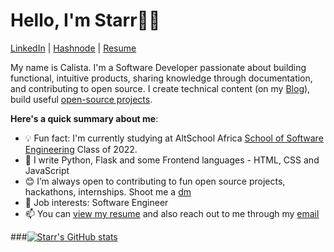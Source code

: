 # Hello, I'm Starr👋🏾

[LinkedIn](https://www.linkedin.com/in/calista-ifenkwe/) | [Hashnode](https://starr.hashnode.dev/) | [Resume](https://drive.google.com/file/d/119m1vaRSPRSXMLOh8YOdcSgwB3TiztLy/view?usp=share_link)

My name is Calista. I'm a Software Developer passionate about building functional, intuitive products, sharing knowledge through documentation, and contributing to open source. I create technical content (on my [Blog](https://starr.hashnode.dev/create-a-beginner-friendly-blog-website-using-flask-a-python-framework#heading-connect-to-the-database-using-sqlmodel)), build useful [open-source projects](#).

**Here's a quick summary about me**:

- 💡 Fun fact: I'm currently studying at AltSchool Africa [School of Software Engineering](https://altschoolafrica.com/schools/engineering) Class of 2022.
- 🌱 I write Python, Flask and some Frontend languages - HTML, CSS and JavaScript
- 😊 I’m always open to contributing to fun open source projects, hackathons, internships. Shoot me a [dm](https://twitter.com/_StarrSzn)
- 💼 Job interests: Software Engineer
- 📫 You can [view my resume](https://drive.google.com/file/d/119m1vaRSPRSXMLOh8YOdcSgwB3TiztLy/view?usp=share_link)
 and also reach out to me through my [email](calistaifenkwe@gmail.com)

###[![Starr's GitHub stats](https://github-readme-stats.vercel.app/api?username=TechyStarr)](https://github.com/TechyStarr/github-readme-stats)


